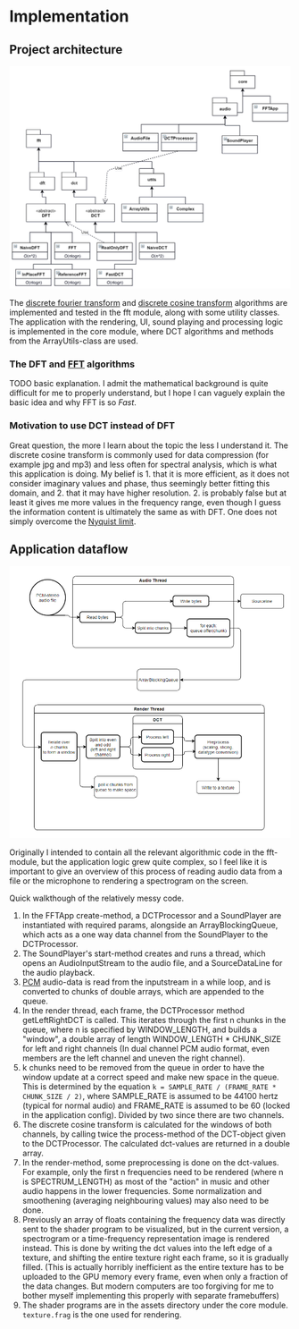 # Implementation

## Project architecture
![architecture](https://github.com/Veikkosuhonen/fft/blob/main/docs/architecture.png)

The [discrete fourier transform](https://en.wikipedia.org/wiki/Discrete_Fourier_transform) and [discrete cosine transform](https://en.wikipedia.org/wiki/Discrete_cosine_transform) algorithms are implemented and tested in the fft module, along with some utility classes.
The application with the rendering, UI, sound playing and processing logic is implemented in the core module, where DCT algorithms and methods from the ArrayUtils-class are used. 

### The DFT and [FFT](https://en.wikipedia.org/wiki/Fast_Fourier_transform) algorithms

TODO basic explanation. I admit the mathematical background is quite difficult for me to properly understand, but I hope I can vaguely explain the basic idea and why
FFT is so _Fast_.

### Motivation to use DCT instead of DFT

Great question, the more I learn about the topic the less I understand it. The discrete cosine transform is commonly used for data compression (for example jpg and mp3) and less often for spectral analysis, which is what this application is doing. My belief is 1. that it is more efficient, as it does not consider imaginary values and phase, thus seemingly better fitting this domain, and 2. that it may have higher resolution. 2. is probably false but at least it gives me more values in the frequency range, even though I guess the information content is ultimately the same as with DFT. One does not simply overcome the [Nyquist limit](https://en.wikipedia.org/wiki/Nyquist_frequency).

## Application dataflow
![dataflow](https://github.com/Veikkosuhonen/fft/blob/main/docs/dataflow.png)

Originally I intended to contain all the relevant algorithmic code in the fft-module, but the application logic grew quite complex, so I feel like it is important 
to give an overview of this process of reading audio data from a file or the microphone to rendering a spectrogram on the screen. 

Quick walkthough of the relatively messy code. 
1. In the FFTApp create-method, a DCTProcessor and a SoundPlayer are instantiated with required params, alongside an 
ArrayBlockingQueue, which acts as a one way data channel from the SoundPlayer to the DCTProcessor. 
2. The SoundPlayer's start-method creates and runs a thread, which
opens an AudioInputStream to the audio file, and a SourceDataLine for the audio playback. 
3. [PCM](https://en.wikipedia.org/wiki/Pulse-code_modulation) audio-data is read from the inputstream in a while loop, and is
converted to chunks of double arrays, which are appended to the queue. 
4. In the render thread, each frame, the DCTProcessor method getLeftRightDCT is called. This iterates through the first n chunks in the queue, where n is specified by
WINDOW_LENGTH, and builds a "window", a double array of length WINDOW_LENGTH * CHUNK_SIZE for left and right channels (In dual channel PCM audio format, even members
are the left channel and uneven the right channel).
5. k chunks need to be removed from the queue in order to have the window update at a correct speed and make new space in the queue. This is determined by the equation `k = SAMPLE_RATE / (FRAME_RATE * CHUNK_SIZE / 2)`, where SAMPLE_RATE is assumed to be 44100 hertz (typical for normal audio) and FRAME_RATE is assumed to be 60 (locked in the application config). Divided by two since there are two channels.
5. The discrete cosine transform is calculated for the windows of both channels, by calling twice the process-method of the DCT-object given to the DCTProcessor. The 
calculated dct-values are returned in a double array.
6. In the render-method, some preprocessing is done on the dct-values. For example, only the first n frequencies need to be rendered (where n is SPECTRUM_LENGTH) as
most of the "action" in music and other audio happens in the lower frequencies. Some normalization and smoothening (averaging neighbouring values) 
may also need to be done.
7. Previously an array of floats containing the frequency data was directly sent to the shader program to be visualized, but in the current version, a spectrogram
or a time-frequency representation image is rendered instead. This is done by writing the dct values into the left edge of a texture, and shifting the entire
texture right each frame, so it is gradually filled. (This is actually horribly inefficient as the entire texture has to be uploaded to the GPU memory every frame, even when only a fraction of the data changes. But modern computers are too forgiving for me to bother myself implementing this properly with separate framebuffers)
8. The shader programs are in the assets directory under the core module. `texture.frag` is the one used for rendering.
